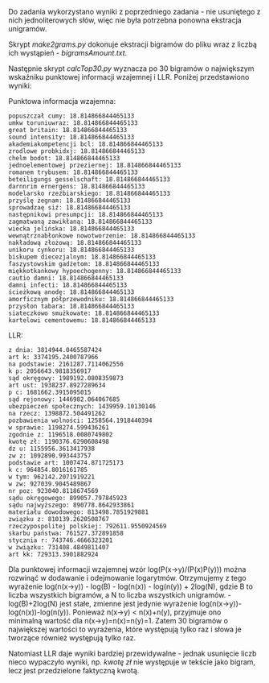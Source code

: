 Do zadania wykorzystano wyniki z poprzedniego zadania - nie usuniętego z nich jednoliterowych słów, więc nie była potrzebna ponowna ekstracja unigramów.

Skrypt *make2grams.py* dokonuje ekstracji bigramów do pliku wraz z liczbą ich wystąpień - *bigramsAmount.txt*.

Następnie skrypt *calcTop30.py* wyznacza po 30 bigramów o największym wskaźniku punktowej informacji wzajemnej i LLR. Poniżej przedstawiono wyniki:

Punktowa informacja wzajemna:

```
popuszczał cumy: 18.814866844465133
umkw toruniuwraz: 18.814866844465133
great britain: 18.814866844465133
sound intensity: 18.814866844465133
akademiakompetencji bcl: 18.814866844465133
zrodlowe probkidxj: 18.814866844465133
chelm bodot: 18.814866844465133
jednoelementowej przeziernej: 18.814866844465133
romanem trybusem: 18.814866844465133
beteiligungs gesselschaft: 18.814866844465133
darnnrim ernergens: 18.814866844465133
modelarsko rzeźbiarskiego: 18.814866844465133
przyślę żegnam: 18.814866844465133
sprowadzaę siź: 18.814866844465133
następnikowi presumpcji: 18.814866844465133
zagmatwaną zawikłaną: 18.814866844465133
wiecka jelińska: 18.814866844465133
wewnątrznabłonkowe nowotworzenie: 18.814866844465133
nakładową złożową: 18.814866844465133
unikoru cynkoru: 18.814866844465133
biskupem diecezjalnym: 18.814866844465133
faszystowskim gadżetom: 18.814866844465133
miękkotkankowy hypoechogenny: 18.814866844465133
cautio damni: 18.814866844465133
damni infecti: 18.814866844465133
ścieżkową anodę: 18.814866844465133
amorficznym półprzewodniku: 18.814866844465133
przysłon tabara: 18.814866844465133
siateczkowo smużkowate: 18.814866844465133
kartelowi cementowemu: 18.814866844465133

```

LLR:

```
z dnia: 3814944.0465587424
art k: 3374195.2400787966
na podstawie: 2161287.7114062556
k p: 2056643.9818356917
sąd okręgowy: 1989192.0808359873
art ust: 1938237.8927289634
p c: 1681662.3915095015
sąd rejonowy: 1446982.064067685
ubezpieczeń społecznych: 1439959.10130146
na rzecz: 1398872.504491262
pozbawienia wolności: 1258564.1918440394
w sprawie: 1198274.599436261
zgodnie z: 1196518.0080749802
kwotę zł: 1190376.6290608498
dz u: 1155956.3613417938
zw z: 1092890.993443757
podstawie art: 1007474.871725173
k c: 964854.8016161785
w tym: 962142.2071919221
w zw: 927039.9045489867
nr poz: 923040.8118674569
sądu okręgowego: 899057.797845923
sądu najwyższego: 890778.8642933861
materiału dowodowego: 813498.7851929881
związku z: 810139.2620508767
rzeczypospolitej polskiej: 792611.9550924569
skarbu państwa: 761527.372891858
stycznia r: 743746.4666323201
w związku: 731408.4849811407
art kk: 729313.3901882924
```

Dla punktowej informacji wzajemnej wzór
log(P(x->y)/(P(x)P(y))) można rozwinąć w dodawanie i odejmowanie logarytmów. Otrzymujemy z tego wyrażenie log(n(x->y)) - log(B) - log(n(x)) - log(n(y)) + 2log(N), gdzie B to liczba wszystkich bigramów, a N to liczba wszystkich unigramów. -log(B)+2log(N) jest stałe, zmienne jest jedynie wyrażenie log(n(x->y))-log(n(x))-log(n(y)). Ponieważ n(x->y) < n(x)+n(y), przyjmuje ono minimalną wartość dla n(x->y)=n(x)=n(y)=1. Zatem 30 bigramów o największej wartości to wyrażenia, które występują tylko raz i słowa je tworzące również występują tylko raz.

Natomiast LLR daje wyniki bardziej przewidywalne - jednak usunięcie liczb nieco wypaczyło wyniki, np. *kwotę zł* nie występuje w tekście jako bigram, lecz jest przedzielone faktyczną kwotą.